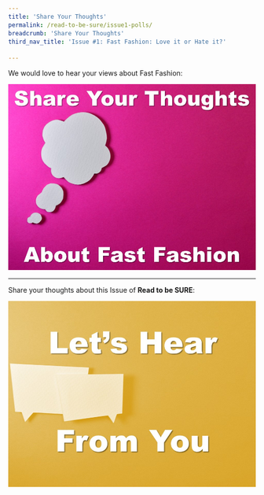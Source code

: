 ```yaml
---
title: 'Share Your Thoughts'
permalink: /read-to-be-sure/issue1-polls/
breadcrumb: 'Share Your Thoughts'
third_nav_title: 'Issue #1: Fast Fashion: Love it or Hate it?'

---
```


We would love to hear your views about Fast Fashion:

<a href="https://forms.gle/ZuAp1CsG2mRdG6KM7"><img src="../images/rtbs1-poll.jpg" alt="Entry Poll"></a>



<hr>



Share your thoughts about this Issue of **Read to be SURE**:

<a href="https://forms.gle/BfjqAq7KfiSHMXxk7"><img src="../images/rtbs1-poll2.jpg" alt="Exit Poll"></a>

